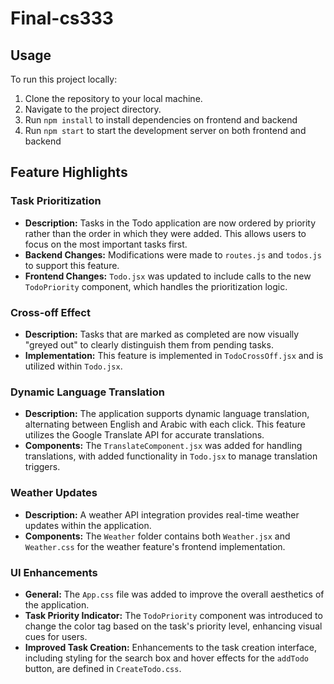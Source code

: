 # Final-cs333
## Usage
To run this project locally:

1. Clone the repository to your local machine.
2. Navigate to the project directory.
3. Run `npm install` to install dependencies on frontend and backend
4. Run `npm start` to start the development server on both frontend and backend


## Feature Highlights

### Task Prioritization
- **Description:** Tasks in the Todo application are now ordered by priority rather than the order in which they were added. This allows users to focus on the most important tasks first.
- **Backend Changes:** Modifications were made to `routes.js` and `todos.js` to support this feature.
- **Frontend Changes:** `Todo.jsx` was updated to include calls to the new `TodoPriority` component, which handles the prioritization logic.

### Cross-off Effect
- **Description:** Tasks that are marked as completed are now visually "greyed out" to clearly distinguish them from pending tasks.
- **Implementation:** This feature is implemented in `TodoCrossOff.jsx` and is utilized within `Todo.jsx`.

### Dynamic Language Translation
- **Description:** The application supports dynamic language translation, alternating between English and Arabic with each click. This feature utilizes the Google Translate API for accurate translations.
- **Components:** The `TranslateComponent.jsx` was added for handling translations, with added functionality in `Todo.jsx` to manage translation triggers.

### Weather Updates
- **Description:** A weather API integration provides real-time weather updates within the application.
- **Components:** The `Weather` folder contains both `Weather.jsx` and `Weather.css` for the weather feature's frontend implementation.

### UI Enhancements
- **General:** The `App.css` file was added to improve the overall aesthetics of the application.
- **Task Priority Indicator:** The `TodoPriority` component was introduced to change the color tag based on the task's priority level, enhancing visual cues for users.
- **Improved Task Creation:** Enhancements to the task creation interface, including styling for the search box and hover effects for the `addTodo` button, are defined in `CreateTodo.css`.
